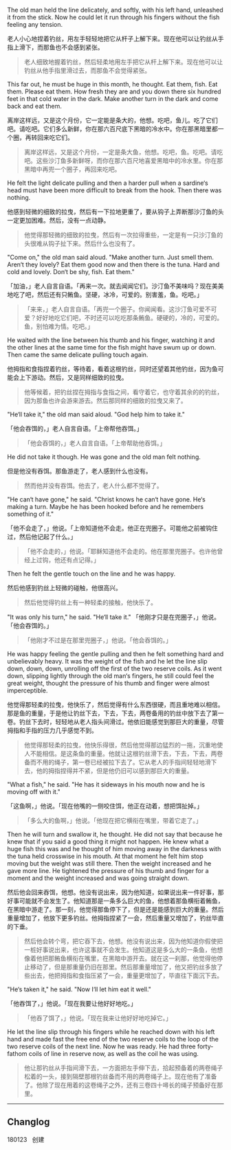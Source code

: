 The old man held the line delicately, and softly, with his left hand, unleashed it from the stick. Now he could let it run through his fingers without the fish feeling any tension.

老人小心地捏着钓丝，用左手轻轻地把它从杆子上解下来。现在他可以让钓丝从手指上滑下，而那鱼也不会感到紧张。

>  老人细致地握着钓丝，然后轻柔地用左手把它从杆上解下来。现在他可以让钓丝从他手指里滑过去，而那鱼不会觉得紧张。

This far out, he must be huge in this month, he thought. Eat them, fish. Eat them. Please eat them. How fresh they are and you down there six hundred feet in that cold water in the dark. Make another turn in the dark and come back and eat them.

离岸这样远，又是这个月份，它一定能是条大的，他想。吃吧，鱼儿。吃了它们吧。请吃吧。它们多么新鲜，你在那六百尺底下黑暗的冷水中。你在那黑暗里都一个圈，再转回来吃它们。

> 离岸这样远，又是这个月份，一定是条大鱼，他想。吃吧，鱼。吃吧。请吃吧。这些沙汀鱼多新鲜呀，而你在那六百尺地喜爱黑暗中的冷水里。你在那黑暗中再兜一个圈子，再回来吃吧。

He felt the light delicate pulling and then a harder pull when a sardine‘s head must have been more difficult to break from the hook. Then there was nothing.

他感到轻微的细致的拉曳，然后有一下拉地更重了，要从钩子上弄断那沙汀鱼的头一定更加困难。然后，没有一点动静。

> 他觉得那轻微的细致的拉曳，然后有一次拉得重些，一定是有一只沙汀鱼的头很难从钩子扯下来。然后什么也没有了。

"Come on," the old man said aloud. "Make another turn. Just smell them. Aren‘t they lovely? Eat them good now and then there is the tuna. Hard and cold and lovely. Don‘t be shy, fish. Eat them."

「加油，」老人自言自语。「再来一次。就去闻闻它们。沙汀鱼不美味吗？现在美美地吃了吧，然后还有只鲔鱼。坚硬，冰冷，可爱的。别害羞，鱼。吃吧。」

>  「来来，」老人自言自语。「再兜一个圈子。你闻闻看。这沙汀鱼可爱不可爱？好好地吃它们吧，不时还可以吃吃那条鲔鱼。硬硬的，冷的，可爱的。鱼，别怕难为情。吃吧。」

He waited with the line between his thumb and his finger, watching it and the other lines at the same time for the fish might have swum up or down. Then came the same delicate pulling touch again.

他拇指和食指捏着钓丝，等待着，看着这根钓丝，同时还望着其他钓丝，因为鱼可能会上下游动。然后，又是同样细致的拉曳。

> 他等候着，把钓丝捏在拇指与食指之间，看守着它，也守着其余的的钓丝，因为那鱼也许会游来游去。然后那同样的细致的拉曳又来了。

"He‘ll take it," the old man said aloud. "God help him to take it."

「他会吞饵的，」老人自言自语。「上帝帮他吞饵。」

> 「他会吞饵的，」老人自言自语。「上帝帮助他吞饵。」

He did not take it though. He was gone and the old man felt nothing.

但是他没有吞饵。那鱼游走了，老人感到什么也没有。

> 然而他并没有吞饵。他去了，老人什么都不觉得了。

"He can‘t have gone," he said. "Christ knows he can‘t have gone. He‘s making a turn. Maybe he has been hooked before and he remembers something of it."

「他不会走了，」他说。「上帝知道他不会走。他正在兜圈子。可能他之前被钩住过，然后他记起了什么。」

> 「他不会走的，」他说。「耶稣知道他不会走的。他在那里兜圈子。也许他曾经上过钩，他还有点记得。」

Then he felt the gentle touch on the line and he was happy.

然后他感到钓丝上轻微的碰触，他很高兴。

> 然后他觉得钓丝上有一种轻柔的接触，他快乐了。

"It was only his turn," he said. "He‘ll take it."
「他刚才只是在兜圈子，」他说。「他会吞饵的。」

> 「他刚才不过是在那里兜圈子，」他说。「他会吞饵的。」

He was happy feeling the gentle pulling and then he felt something hard and unbelievably heavy. It was the weight of the fish and he let the line slip down, down, down, unrolling off the first of the two reserve coils. As it went down, slipping lightly through the old man‘s fingers, he still could feel the great weight, thought the pressure of his thumb and finger were almost imperceptible.

他觉得那轻柔的拉曳，他快乐了，然后觉得有什么东西很硬，而且重地难以相信。那是鱼的重量，于是他让钓丝下去，下去，下去，两卷备用的钓丝中放下去了第一卷。钓丝下去时，轻轻地从老人指头间滑过。他依旧能感觉到那巨大的重量，尽管拇指和手指的压力几乎感觉不到。

> 他觉得那轻柔的拉曳，他快乐得很，然后他觉得那边猛烈的一拖，沉重地使人不能相信。是这条鱼的重量。他就让这根钓丝滑下去，下去，下去，两卷备而不用的绳子，第一卷已经被拉下去了。它从老人的手指间轻轻地滑下去，他的拇指捏得并不紧，但是他仍旧可以感到那巨大的重量。

"What a fish," he said. "He has it sideways in his mouth now and he is moving off with it."

「这鱼啊，」他说。「现在他嘴的一侧咬住饵，他正在动着，想把饵扯掉。」

> 「多么大的鱼啊，」他说。「他现在把它横衔在嘴里，带着它走了。」

Then he will turn and swallow it, he thought. He did not say that because he knew that if you said a good thing it might not happen. He knew what a huge fish this was and he thought of him moving away in the darkness with the tuna held crosswise in his mouth. At that moment he felt him stop moving but the weight was still there. Then the weight increased and he gave more line. He tightened the pressure of his thumb and finger for a moment and the weight increased and was going straight down.

然后他会回来吞饵，他想。他没有说出来，因为他知道，如果说出来一件好事，那好事可能就不会发生了。他知道那是一条多么巨大的鱼，他想着那鱼横衔着鲔鱼，在黑暗中游走了。那一刻，他觉得那鱼停下了，但是还是能感到巨大的重量。然后重量增加了，他放下更多钓丝。他拇指捏紧了一会，然后重量又增加了，钓丝毕直的下垂。

> 然后他会转个弯，把它吞下去，他想。他没有说出来，因为他知道你假使把一桩好事说出来，也许这事就不会发生。他知道这是多么大的一条鱼，他想像着他把那鲔鱼横衔在嘴里，在黑暗中游开去。就在这一刹那，他觉得他停止移动了，但是那重量仍旧在那里。然后那重量增加了，他又把钓丝多放了些出去，他把拇指和食指压紧了一会，重量更增加了，毕直往下面沉下去。

"He‘s taken it," he said. "Now I‘ll let him eat it well."

「他吞饵了，」他说。「现在我要让他好好地吃。」

> 「他吞了饵了，」他说。「现在我来让他好好地吃掉它。」

He let the line slip through his fingers while he reached down with his left hand and made fast the free end of the two reserve coils to the loop of the two reserve coils of the next line. Now he was ready. He had three forty-fathom coils of line in reserve now, as well as the coil he was using.

> 他让那钓丝从手指间滑下去，一方面把左手伸下去，拾起预备着的两卷绳子松着的一头，接到隔壁那根钓丝备而不用的两卷绳子上。现在他有了准备了。他除了现在用着的这卷绳子之外，还有三卷四十噚长的绳子预备好在那里。

---
##  Changlog 
180123   创建
